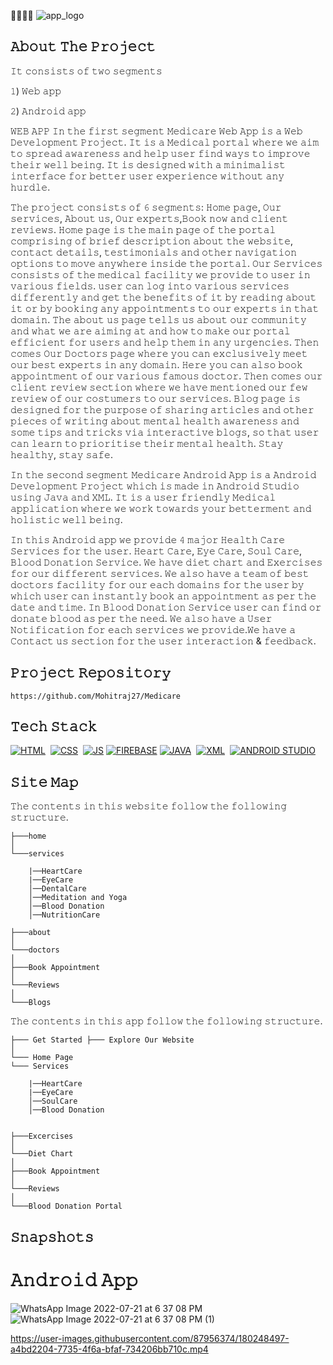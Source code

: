  👩‍⚕️👨‍⚕️
![app_logo](https://user-images.githubusercontent.com/87956374/180250564-928ac675-11d2-44e1-b222-2fe34540717d.jpg)

## 𝙰𝚋𝚘𝚞𝚝 𝚃𝚑𝚎 𝙿𝚛𝚘𝚓𝚎𝚌𝚝
𝙸𝚝 𝚌𝚘𝚗𝚜𝚒𝚜𝚝𝚜 𝚘𝚏 𝚝𝚠𝚘 𝚜𝚎𝚐𝚖𝚎𝚗𝚝𝚜 

𝟷) 𝚆𝚎𝚋 𝚊𝚙𝚙

𝟸) 𝙰𝚗𝚍𝚛𝚘𝚒𝚍 𝚊𝚙𝚙

𝚆𝙴𝙱 𝙰𝙿𝙿
𝙸𝚗 𝚝𝚑𝚎 𝚏𝚒𝚛𝚜𝚝 𝚜𝚎𝚐𝚖𝚎𝚗𝚝 𝙼𝚎𝚍𝚒𝚌𝚊𝚛𝚎 𝚆𝚎𝚋 𝙰𝚙𝚙 𝚒𝚜 𝚊 𝚆𝚎𝚋 𝙳𝚎𝚟𝚎𝚕𝚘𝚙𝚖𝚎𝚗𝚝 𝙿𝚛𝚘𝚓𝚎𝚌𝚝. 𝙸𝚝 𝚒𝚜 𝚊 𝙼𝚎𝚍𝚒𝚌𝚊𝚕 𝚙𝚘𝚛𝚝𝚊𝚕 𝚠𝚑𝚎𝚛𝚎 𝚠𝚎 𝚊𝚒𝚖 𝚝𝚘 𝚜𝚙𝚛𝚎𝚊𝚍 𝚊𝚠𝚊𝚛𝚎𝚗𝚎𝚜𝚜 𝚊𝚗𝚍 𝚑𝚎𝚕𝚙 𝚞𝚜𝚎𝚛 𝚏𝚒𝚗𝚍 𝚠𝚊𝚢𝚜 𝚝𝚘 𝚒𝚖𝚙𝚛𝚘𝚟𝚎 𝚝𝚑𝚎𝚒𝚛 𝚠𝚎𝚕𝚕 𝚋𝚎𝚒𝚗𝚐. 𝙸𝚝 𝚒𝚜 𝚍𝚎𝚜𝚒𝚐𝚗𝚎𝚍 𝚠𝚒𝚝𝚑 𝚊 𝚖𝚒𝚗𝚒𝚖𝚊𝚕𝚒𝚜𝚝 𝚒𝚗𝚝𝚎𝚛𝚏𝚊𝚌𝚎 𝚏𝚘𝚛 𝚋𝚎𝚝𝚝𝚎𝚛 𝚞𝚜𝚎𝚛 𝚎𝚡𝚙𝚎𝚛𝚒𝚎𝚗𝚌𝚎 𝚠𝚒𝚝𝚑𝚘𝚞𝚝 𝚊𝚗𝚢 𝚑𝚞𝚛𝚍𝚕𝚎.

𝚃𝚑𝚎 𝚙𝚛𝚘𝚓𝚎𝚌𝚝 𝚌𝚘𝚗𝚜𝚒𝚜𝚝𝚜 𝚘𝚏 𝟼 𝚜𝚎𝚐𝚖𝚎𝚗𝚝𝚜: 𝙷𝚘𝚖𝚎 𝚙𝚊𝚐𝚎, 𝙾𝚞𝚛 𝚜𝚎𝚛𝚟𝚒𝚌𝚎𝚜, 𝙰𝚋𝚘𝚞𝚝 𝚞𝚜, 𝙾𝚞𝚛 𝚎𝚡𝚙𝚎𝚛𝚝𝚜,𝙱𝚘𝚘𝚔 𝚗𝚘𝚠  𝚊𝚗𝚍 𝚌𝚕𝚒𝚎𝚗𝚝 𝚛𝚎𝚟𝚒𝚎𝚠𝚜. 𝙷𝚘𝚖𝚎 𝚙𝚊𝚐𝚎 𝚒𝚜 𝚝𝚑𝚎 𝚖𝚊𝚒𝚗 𝚙𝚊𝚐𝚎 𝚘𝚏 𝚝𝚑𝚎 𝚙𝚘𝚛𝚝𝚊𝚕 𝚌𝚘𝚖𝚙𝚛𝚒𝚜𝚒𝚗𝚐 𝚘𝚏 𝚋𝚛𝚒𝚎𝚏 𝚍𝚎𝚜𝚌𝚛𝚒𝚙𝚝𝚒𝚘𝚗 𝚊𝚋𝚘𝚞𝚝 𝚝𝚑𝚎 𝚠𝚎𝚋𝚜𝚒𝚝𝚎, 𝚌𝚘𝚗𝚝𝚊𝚌𝚝 𝚍𝚎𝚝𝚊𝚒𝚕𝚜, 𝚝𝚎𝚜𝚝𝚒𝚖𝚘𝚗𝚒𝚊𝚕𝚜 𝚊𝚗𝚍 𝚘𝚝𝚑𝚎𝚛 𝚗𝚊𝚟𝚒𝚐𝚊𝚝𝚒𝚘𝚗 𝚘𝚙𝚝𝚒𝚘𝚗𝚜 𝚝𝚘 𝚖𝚘𝚟𝚎 𝚊𝚗𝚢𝚠𝚑𝚎𝚛𝚎 𝚒𝚗𝚜𝚒𝚍𝚎 𝚝𝚑𝚎 𝚙𝚘𝚛𝚝𝚊𝚕.
𝙾𝚞𝚛 𝚂𝚎𝚛𝚟𝚒𝚌𝚎𝚜 𝚌𝚘𝚗𝚜𝚒𝚜𝚝𝚜 𝚘𝚏 𝚝𝚑𝚎 𝚖𝚎𝚍𝚒𝚌𝚊𝚕 𝚏𝚊𝚌𝚒𝚕𝚒𝚝𝚢 𝚠𝚎 𝚙𝚛𝚘𝚟𝚒𝚍𝚎 𝚝𝚘 𝚞𝚜𝚎𝚛 𝚒𝚗 𝚟𝚊𝚛𝚒𝚘𝚞𝚜 𝚏𝚒𝚎𝚕𝚍𝚜. 𝚞𝚜𝚎𝚛 𝚌𝚊𝚗 𝚕𝚘𝚐 𝚒𝚗𝚝𝚘 𝚟𝚊𝚛𝚒𝚘𝚞𝚜 𝚜𝚎𝚛𝚟𝚒𝚌𝚎𝚜 𝚍𝚒𝚏𝚏𝚎𝚛𝚎𝚗𝚝𝚕𝚢 𝚊𝚗𝚍 𝚐𝚎𝚝 𝚝𝚑𝚎 𝚋𝚎𝚗𝚎𝚏𝚒𝚝𝚜 𝚘𝚏 𝚒𝚝 𝚋𝚢 𝚛𝚎𝚊𝚍𝚒𝚗𝚐 𝚊𝚋𝚘𝚞𝚝 𝚒𝚝 𝚘𝚛 𝚋𝚢 𝚋𝚘𝚘𝚔𝚒𝚗𝚐 𝚊𝚗𝚢 𝚊𝚙𝚙𝚘𝚒𝚗𝚝𝚖𝚎𝚗𝚝𝚜 𝚝𝚘 𝚘𝚞𝚛 𝚎𝚡𝚙𝚎𝚛𝚝𝚜 𝚒𝚗 𝚝𝚑𝚊𝚝 𝚍𝚘𝚖𝚊𝚒𝚗.
𝚃𝚑𝚎 𝚊𝚋𝚘𝚞𝚝 𝚞𝚜 𝚙𝚊𝚐𝚎 𝚝𝚎𝚕𝚕𝚜 𝚞𝚜 𝚊𝚋𝚘𝚞𝚝 𝚘𝚞𝚛 𝚌𝚘𝚖𝚖𝚞𝚗𝚒𝚝𝚢 𝚊𝚗𝚍 𝚠𝚑𝚊𝚝 𝚠𝚎 𝚊𝚛𝚎 𝚊𝚒𝚖𝚒𝚗𝚐 𝚊𝚝 𝚊𝚗𝚍 𝚑𝚘𝚠 𝚝𝚘 𝚖𝚊𝚔𝚎 𝚘𝚞𝚛 𝚙𝚘𝚛𝚝𝚊𝚕 𝚎𝚏𝚏𝚒𝚌𝚒𝚎𝚗𝚝 𝚏𝚘𝚛 𝚞𝚜𝚎𝚛𝚜 𝚊𝚗𝚍 𝚑𝚎𝚕𝚙 𝚝𝚑𝚎𝚖 𝚒𝚗 𝚊𝚗𝚢 𝚞𝚛𝚐𝚎𝚗𝚌𝚒𝚎𝚜. 
𝚃𝚑𝚎𝚗 𝚌𝚘𝚖𝚎𝚜 𝙾𝚞𝚛 𝙳𝚘𝚌𝚝𝚘𝚛𝚜 𝚙𝚊𝚐𝚎 𝚠𝚑𝚎𝚛𝚎 𝚢𝚘𝚞 𝚌𝚊𝚗 𝚎𝚡𝚌𝚕𝚞𝚜𝚒𝚟𝚎𝚕𝚢 𝚖𝚎𝚎𝚝 𝚘𝚞𝚛 𝚋𝚎𝚜𝚝 𝚎𝚡𝚙𝚎𝚛𝚝𝚜 𝚒𝚗 𝚊𝚗𝚢 𝚍𝚘𝚖𝚊𝚒𝚗. 𝙷𝚎𝚛𝚎 𝚢𝚘𝚞 𝚌𝚊𝚗 𝚊𝚕𝚜𝚘 𝚋𝚘𝚘𝚔 𝚊𝚙𝚙𝚘𝚒𝚗𝚝𝚖𝚎𝚗𝚝 𝚘𝚏 𝚘𝚞𝚛 𝚟𝚊𝚛𝚒𝚘𝚞𝚜 𝚏𝚊𝚖𝚘𝚞𝚜 𝚍𝚘𝚌𝚝𝚘𝚛.
𝚃𝚑𝚎𝚗 𝚌𝚘𝚖𝚎𝚜 𝚘𝚞𝚛 𝚌𝚕𝚒𝚎𝚗𝚝 𝚛𝚎𝚟𝚒𝚎𝚠 𝚜𝚎𝚌𝚝𝚒𝚘𝚗 𝚠𝚑𝚎𝚛𝚎 𝚠𝚎 𝚑𝚊𝚟𝚎 𝚖𝚎𝚗𝚝𝚒𝚘𝚗𝚎𝚍 𝚘𝚞𝚛 𝚏𝚎𝚠 𝚛𝚎𝚟𝚒𝚎𝚠 𝚘𝚏 𝚘𝚞𝚛 𝚌𝚘𝚜𝚝𝚞𝚖𝚎𝚛𝚜 𝚝𝚘 𝚘𝚞𝚛 𝚜𝚎𝚛𝚟𝚒𝚌𝚎𝚜.
𝙱𝚕𝚘𝚐 𝚙𝚊𝚐𝚎 𝚒𝚜 𝚍𝚎𝚜𝚒𝚐𝚗𝚎𝚍 𝚏𝚘𝚛 𝚝𝚑𝚎 𝚙𝚞𝚛𝚙𝚘𝚜𝚎 𝚘𝚏 𝚜𝚑𝚊𝚛𝚒𝚗𝚐 𝚊𝚛𝚝𝚒𝚌𝚕𝚎𝚜 𝚊𝚗𝚍 𝚘𝚝𝚑𝚎𝚛 𝚙𝚒𝚎𝚌𝚎𝚜 𝚘𝚏 𝚠𝚛𝚒𝚝𝚒𝚗𝚐 𝚊𝚋𝚘𝚞𝚝 𝚖𝚎𝚗𝚝𝚊𝚕 𝚑𝚎𝚊𝚕𝚝𝚑 𝚊𝚠𝚊𝚛𝚎𝚗𝚎𝚜𝚜 𝚊𝚗𝚍 𝚜𝚘𝚖𝚎 𝚝𝚒𝚙𝚜 𝚊𝚗𝚍 𝚝𝚛𝚒𝚌𝚔𝚜 𝚟𝚒𝚊 𝚒𝚗𝚝𝚎𝚛𝚊𝚌𝚝𝚒𝚟𝚎 𝚋𝚕𝚘𝚐𝚜, 𝚜𝚘 𝚝𝚑𝚊𝚝 𝚞𝚜𝚎𝚛 𝚌𝚊𝚗 𝚕𝚎𝚊𝚛𝚗 𝚝𝚘 𝚙𝚛𝚒𝚘𝚛𝚒𝚝𝚒𝚜𝚎 𝚝𝚑𝚎𝚒𝚛 𝚖𝚎𝚗𝚝𝚊𝚕 𝚑𝚎𝚊𝚕𝚝𝚑.
𝚂𝚝𝚊𝚢 𝚑𝚎𝚊𝚕𝚝𝚑𝚢, 𝚜𝚝𝚊𝚢 𝚜𝚊𝚏𝚎.



𝙸𝚗 𝚝𝚑𝚎 𝚜𝚎𝚌𝚘𝚗𝚍 𝚜𝚎𝚐𝚖𝚎𝚗𝚝 𝙼𝚎𝚍𝚒𝚌𝚊𝚛𝚎 𝙰𝚗𝚍𝚛𝚘𝚒𝚍 𝙰𝚙𝚙 𝚒𝚜 𝚊 𝙰𝚗𝚍𝚛𝚘𝚒𝚍 𝙳𝚎𝚟𝚎𝚕𝚘𝚙𝚖𝚎𝚗𝚝 𝙿𝚛𝚘𝚓𝚎𝚌𝚝 𝚠𝚑𝚒𝚌𝚑 𝚒𝚜  𝚖𝚊𝚍𝚎 𝚒𝚗 𝙰𝚗𝚍𝚛𝚘𝚒𝚍 𝚂𝚝𝚞𝚍𝚒𝚘 𝚞𝚜𝚒𝚗𝚐 𝙹𝚊𝚟𝚊 𝚊𝚗𝚍 𝚇𝙼𝙻. 𝙸𝚝 𝚒𝚜 𝚊 𝚞𝚜𝚎𝚛 𝚏𝚛𝚒𝚎𝚗𝚍𝚕𝚢 𝙼𝚎𝚍𝚒𝚌𝚊𝚕 𝚊𝚙𝚙𝚕𝚒𝚌𝚊𝚝𝚒𝚘𝚗 𝚠𝚑𝚎𝚛𝚎 𝚠𝚎 𝚠𝚘𝚛𝚔 𝚝𝚘𝚠𝚊𝚛𝚍𝚜 𝚢𝚘𝚞𝚛 𝚋𝚎𝚝𝚝𝚎𝚛𝚖𝚎𝚗𝚝 𝚊𝚗𝚍 𝚑𝚘𝚕𝚒𝚜𝚝𝚒𝚌 𝚠𝚎𝚕𝚕 𝚋𝚎𝚒𝚗𝚐.

𝙸𝚗 𝚝𝚑𝚒𝚜 𝙰𝚗𝚍𝚛𝚘𝚒𝚍 𝚊𝚙𝚙 𝚠𝚎 𝚙𝚛𝚘𝚟𝚒𝚍𝚎 𝟺 𝚖𝚊𝚓𝚘𝚛 𝙷𝚎𝚊𝚕𝚝𝚑 𝙲𝚊𝚛𝚎 𝚂𝚎𝚛𝚟𝚒𝚌𝚎𝚜 𝚏𝚘𝚛 𝚝𝚑𝚎 𝚞𝚜𝚎𝚛.
𝙷𝚎𝚊𝚛𝚝 𝙲𝚊𝚛𝚎, 𝙴𝚢𝚎 𝙲𝚊𝚛𝚎, 𝚂𝚘𝚞𝚕 𝙲𝚊𝚛𝚎, 𝙱𝚕𝚘𝚘𝚍 𝙳𝚘𝚗𝚊𝚝𝚒𝚘𝚗 𝚂𝚎𝚛𝚟𝚒𝚌𝚎.
𝚆𝚎 𝚑𝚊𝚟𝚎 𝚍𝚒𝚎𝚝 𝚌𝚑𝚊𝚛𝚝 𝚊𝚗𝚍 𝙴𝚡𝚎𝚛𝚌𝚒𝚜𝚎𝚜 𝚏𝚘𝚛 𝚘𝚞𝚛 𝚍𝚒𝚏𝚏𝚎𝚛𝚎𝚗𝚝 𝚜𝚎𝚛𝚟𝚒𝚌𝚎𝚜. 𝚆𝚎 𝚊𝚕𝚜𝚘 𝚑𝚊𝚟𝚎 𝚊 𝚝𝚎𝚊𝚖 𝚘𝚏 𝚋𝚎𝚜𝚝 𝚍𝚘𝚌𝚝𝚘𝚛𝚜 𝚏𝚊𝚌𝚒𝚕𝚒𝚝𝚢 𝚏𝚘𝚛 𝚘𝚞𝚛 𝚎𝚊𝚌𝚑 𝚍𝚘𝚖𝚊𝚒𝚗𝚜 𝚏𝚘𝚛 𝚝𝚑𝚎 𝚞𝚜𝚎𝚛 𝚋𝚢 𝚠𝚑𝚒𝚌𝚑 𝚞𝚜𝚎𝚛 𝚌𝚊𝚗 𝚒𝚗𝚜𝚝𝚊𝚗𝚝𝚕𝚢 𝚋𝚘𝚘𝚔 𝚊𝚗 𝚊𝚙𝚙𝚘𝚒𝚗𝚝𝚖𝚎𝚗𝚝 𝚊𝚜 𝚙𝚎𝚛 𝚝𝚑𝚎 𝚍𝚊𝚝𝚎 𝚊𝚗𝚍 𝚝𝚒𝚖𝚎. 𝙸𝚗 𝙱𝚕𝚘𝚘𝚍 𝙳𝚘𝚗𝚊𝚝𝚒𝚘𝚗 𝚂𝚎𝚛𝚟𝚒𝚌𝚎 𝚞𝚜𝚎𝚛 𝚌𝚊𝚗 𝚏𝚒𝚗𝚍 𝚘𝚛 𝚍𝚘𝚗𝚊𝚝𝚎 𝚋𝚕𝚘𝚘𝚍 𝚊𝚜 𝚙𝚎𝚛 𝚝𝚑𝚎 𝚗𝚎𝚎𝚍.
𝚆𝚎 𝚊𝚕𝚜𝚘 𝚑𝚊𝚟𝚎 𝚊 𝚄𝚜𝚎𝚛 𝙽𝚘𝚝𝚒𝚏𝚒𝚌𝚊𝚝𝚒𝚘𝚗 𝚏𝚘𝚛 𝚎𝚊𝚌𝚑 𝚜𝚎𝚛𝚟𝚒𝚌𝚎𝚜 𝚠𝚎 𝚙𝚛𝚘𝚟𝚒𝚍𝚎.𝚆𝚎 𝚑𝚊𝚟𝚎 𝚊 𝙲𝚘𝚗𝚝𝚊𝚌𝚝 𝚞𝚜 𝚜𝚎𝚌𝚝𝚒𝚘𝚗 𝚏𝚘𝚛 𝚝𝚑𝚎 𝚞𝚜𝚎𝚛 𝚒𝚗𝚝𝚎𝚛𝚊𝚌𝚝𝚒𝚘𝚗 & 𝚏𝚎𝚎𝚍𝚋𝚊𝚌𝚔.


## 𝙿𝚛𝚘𝚓𝚎𝚌𝚝 𝚁𝚎𝚙𝚘𝚜𝚒𝚝𝚘𝚛𝚢

```
https://github.com/Mohitraj27/Medicare
```

## 𝚃𝚎𝚌𝚑 𝚂𝚝𝚊𝚌𝚔
[![HTML](https://img.shields.io/badge/html5%20-%23E34F26.svg?&style=for-the-badge&logo=html5&logoColor=white)](https://github.com/manankohlii/spacex-launch-data/search?l=html)&nbsp;
[![CSS](https://img.shields.io/badge/css3%20-%231572B6.svg?&style=for-the-badge&logo=css3&logoColor=white)](https://github.com/manankohlii/spacex-launch-data/search?l=css)&nbsp;
[![JS](https://img.shields.io/badge/javascript%20-%23323330.svg?&style=for-the-badge&logo=javascript&logoColor=%23F7DF1E)](https://github.com/manankohlii/spacex-launch-data/search?l=javascript)
[![FIREBASE](https://img.shields.io/badge/firebase%20-%23323330.svg?&style=for-the-badge&logo=firebase&logoColor=%23F7DF1E)](https://github.com/manankohlii/spacex-launch-data/search?l=firebase)
[![JAVA](https://img.shields.io/badge/java%20-%231572B6.svg?&style=for-the-badge&logo=java&logoColor=white)](https://github.com/manankohlii/spacex-launch-data/search?l=java)&nbsp;
[![XML](https://img.shields.io/badge/xml%20-%231572B6.svg?&style=for-the-badge&logo=xml&logoColor=white)](https://github.com/manankohlii/spacex-launch-data/search?l=xml)&nbsp;
[![ANDROID STUDIO](https://img.shields.io/badge/androidstudio%20-%23E34F26.svg?&style=for-the-badge&logo=androidstudio&logoColor=white)](https://github.com/manankohlii/spacex-launch-data/search?l=androidstudio)&nbsp;

## 𝚂𝚒𝚝𝚎 𝙼𝚊𝚙

𝚃𝚑𝚎 𝚌𝚘𝚗𝚝𝚎𝚗𝚝𝚜 𝚒𝚗 𝚝𝚑𝚒𝚜 𝚠𝚎𝚋𝚜𝚒𝚝𝚎 𝚏𝚘𝚕𝚕𝚘𝚠 𝚝𝚑𝚎 𝚏𝚘𝚕𝚕𝚘𝚠𝚒𝚗𝚐 𝚜𝚝𝚛𝚞𝚌𝚝𝚞𝚛𝚎.

```
├───home
│
└───services

    |──HeartCare
    |──EyeCare
    │──DentalCare
    │──Meditation and Yoga
    │──Blood Donation
    │──NutritionCare
    
├───about
│
└───doctors
│
├───Book Appointment
│
└───Reviews
│
└───Blogs
```
𝚃𝚑𝚎 𝚌𝚘𝚗𝚝𝚎𝚗𝚝𝚜 𝚒𝚗 𝚝𝚑𝚒𝚜 𝚊𝚙𝚙 𝚏𝚘𝚕𝚕𝚘𝚠 𝚝𝚑𝚎 𝚏𝚘𝚕𝚕𝚘𝚠𝚒𝚗𝚐 𝚜𝚝𝚛𝚞𝚌𝚝𝚞𝚛𝚎.

```
├─── Get Started ├─── Explore Our Website
│
└─── Home Page
└─── Services

    |──HeartCare
    |──EyeCare
    │──SoulCare
    │──Blood Donation
    
    
├───Excercises
│
└───Diet Chart
│
├───Book Appointment
│
└───Reviews
│
└───Blood Donation Portal
```

## 𝚂𝚗𝚊𝚙𝚜𝚑𝚘𝚝𝚜

# 𝙰𝚗𝚍𝚛𝚘𝚒𝚍 𝙰𝚙𝚙

![WhatsApp Image 2022-07-21 at 6 37 08 PM](https://user-images.githubusercontent.com/87956374/180239118-8a513873-bb72-4184-aa04-2a0ddfa5a072.jpeg)
![WhatsApp Image 2022-07-21 at 6 37 08 PM (1)](https://user-images.githubusercontent.com/87956374/180239149-7c890311-2c34-4687-8d35-460962ebcffa.jpeg)


https://user-images.githubusercontent.com/87956374/180248497-a4bd2204-7735-4f6a-bfaf-734206bb710c.mp4

